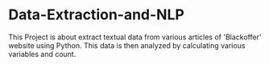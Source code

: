 # Data-Extraction-and-NLP
This Project is about extract textual data from various articles of 'Blackoffer' website using Python. This data is then analyzed by calculating various variables and count.
